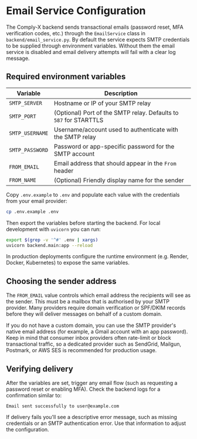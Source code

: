 # Email Service Configuration

The Comply-X backend sends transactional emails (password reset, MFA verification codes, etc.) through the `EmailService` class in `backend/email_service.py`. By default the service expects SMTP credentials to be supplied through environment variables. Without them the email service is disabled and email delivery attempts will fail with a clear log message.

## Required environment variables

| Variable        | Description                                                     |
|-----------------|-----------------------------------------------------------------|
| `SMTP_SERVER`   | Hostname or IP of your SMTP relay                               |
| `SMTP_PORT`     | (Optional) Port of the SMTP relay. Defaults to `587` for STARTTLS |
| `SMTP_USERNAME` | Username/account used to authenticate with the SMTP relay       |
| `SMTP_PASSWORD` | Password or app-specific password for the SMTP account          |
| `FROM_EMAIL`    | Email address that should appear in the `From` header           |
| `FROM_NAME`     | (Optional) Friendly display name for the sender                 |

Copy `.env.example` to `.env` and populate each value with the credentials from your email provider:

```bash
cp .env.example .env
```

Then export the variables before starting the backend. For local development with `uvicorn` you can run:

```bash
export $(grep -v '^#' .env | xargs)
uvicorn backend.main:app --reload
```

In production deployments configure the runtime environment (e.g. Render, Docker, Kubernetes) to expose the same variables.

## Choosing the sender address

The `FROM_EMAIL` value controls which email address the recipients will see as the sender. This must be a mailbox that is authorised by your SMTP provider. Many providers require domain verification or SPF/DKIM records before they will deliver messages on behalf of a custom domain.

If you do not have a custom domain, you can use the SMTP provider's native email address (for example, a Gmail account with an app password). Keep in mind that consumer inbox providers often rate-limit or block transactional traffic, so a dedicated provider such as SendGrid, Mailgun, Postmark, or AWS SES is recommended for production usage.

## Verifying delivery

After the variables are set, trigger any email flow (such as requesting a password reset or enabling MFA). Check the backend logs for a confirmation similar to:

```
Email sent successfully to user@example.com
```

If delivery fails you'll see a descriptive error message, such as missing credentials or an SMTP authentication error. Use that information to adjust the configuration.
